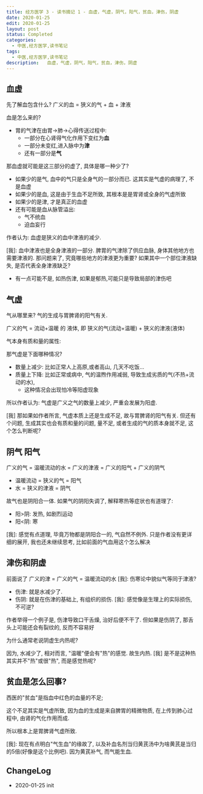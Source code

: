 ```yaml
---
title: 经方医学 3 - 读书摘记 1 - 血虚，气虚，阴气，阳气，贫血，津伤，阴虚
date: 2020-01-25
edit: 2020-01-25
layout: post
status: Completed
categories:
  - 中医,经方医学,读书笔记
tags:
  - 中医,经方医学,读书笔记
description:   血虚，气虚，阴气，阳气，贫血，津伤，阴虚
---
```


## 血虚

先了解血包含什么? 广义的血 = 狭义的气 + 血 + 津液

血是怎么来的?
- 胃的气津在由胃->肺->心得传送过程中:
  - 一部分在心肾得气化作用下变红为**血**
  - 一部分未变红,进入脉中为**津**
  - 还有一部分是**气**

那血虚就可能是这三部分的虚了, 具体是哪一种少了?

- 如果少的是气, 血中的气只是全身气的一部分而已. 这其实是气虚的病理了, 不是血虚
- 如果少的是血, 这是由于生血不足所致, 其根本是是胃肾或全身的气虚所致
- 如果少的是津, 才是真正的血虚
- 还有可能是血从脉管溢出:
  -  气不统血
  -  迫血妄行

作者认为: 血虚是狭义的血中津液的减少.

[我]: 血中津液也是全身津液的一部分. 脾胃的气津除了供应血脉, 身体其他地方也需要津液的. 那问题来了, 究竟哪些地方的津液更为重要? 如果其中一个部位津液缺失, 是否代表全身津液缺乏? 

- 有一点可能不是, 如热伤津, 如果是郁热,可能只是导致局部的津伤吧

## 气虚

气从哪里来? 气的生成与胃脾肾的阳气有关.

广义的气 = 流动+温暖 的 液体, 即 狭义的气(流动+温暖) + 狭义的津液(液体)

气本身有质和量的属性:

那气虚是下面哪种情况?

- 数量上减少: 比如正常人上高原,或者高山, 几天不吃饭...
- 质量上下降: 比如正常或病中, 气的温煦作用减弱, 导致生成劣质的气(不热+流动的水),
  - 这种情况会出现怕冷等阳虚现象
  
所以作者认为: 气虚是广义之气的数量上减少, 严重会发展为阳虚.

[我] 那如果如作者所言, 气虚本质上还是生成不足, 故与胃脾肾的阳气有关. 但还有个问题, 生成其实也会有质和量的问题, 量不足, 或者生成的气的质本身就不足, 这个怎么判断呢?


## 阴气 阳气

广义的气 = 温暖流动的水 = 广义的津液 = 广义的阳气 + 广义的阴气

  - 温暖流动 = 狭义的气 = 阳气
  - 水 = 狭义的津液 = 阴气

故气也是阴阳合一体. 如果气的阴阳失调了, 解释寒热等症状也有道理了:

- 阳>阴: 发热, 如剧烈运动
- 阳<阴: 寒

[我]: 感觉有点道理, 毕竟万物都是阴阳合一的, 气自然不例外. 只是作者没有更详细的展开, 我也还未继续思考, 比如前面的气血用这个怎么解决

## 津伤和阴虚

前面说了 广义的津 = 广义的气 = 温暖流动的水  [我]: 伤寒论中貌似气等同于津液?

- 伤津: 就是水减少了. 
- 伤阴: 就是在伤津的基础上, 有组织的损伤. [我]: 感觉像是生理上的实际损伤, 不可逆?

作者举得一个例子是, 伤津导致口干舌燥, 治好后便不干了. 但如果是伤阴了, 那舌头上可能还会有裂纹的, 反而不容易好

为什么通常老说阴虚生内热呢?

因为, 水减少了, 相对而言, "温暖"便会有"热"的感觉. 故生内热. [我] 是不是这种热其实并不"热"或很"热", 而是感觉热呢?

## 贫血是怎么回事?

西医的"贫血"是指血中红色的血量的不足; 

这个不足其实是气虚所致, 因为血的生成是来自脾胃的精微物质, 在上传到肺心过程中, 由肾的气化作用而成. 

所以根本上是胃脾肾气虚所致.

[我]: 现在有点明白"气生血"的缘故了, 以及补血名剂当归黄芪汤中为啥黄芪是当归的5倍(好像是这个比例吧). 因为黄芪补气, 而气能生血.

## ChangeLog
-  2020-01-25 init


